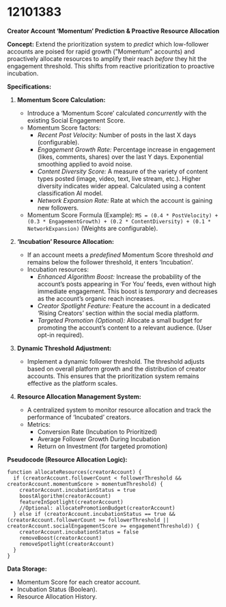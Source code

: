 # 12101383

**Creator Account ‘Momentum’ Prediction & Proactive Resource Allocation**

**Concept:** Extend the prioritization system to *predict* which low-follower accounts are poised for rapid growth ("Momentum" accounts) and proactively allocate resources to amplify their reach *before* they hit the engagement threshold. This shifts from reactive prioritization to proactive incubation.

**Specifications:**

1.  **Momentum Score Calculation:**
    *   Introduce a ‘Momentum Score’ calculated *concurrently* with the existing Social Engagement Score.
    *   Momentum Score factors:
        *   *Recent Post Velocity:* Number of posts in the last X days (configurable).
        *   *Engagement Growth Rate:* Percentage increase in engagement (likes, comments, shares) over the last Y days.  Exponential smoothing applied to avoid noise.
        *   *Content Diversity Score:* A measure of the variety of content types posted (image, video, text, live stream, etc.). Higher diversity indicates wider appeal. Calculated using a content classification AI model.
        *   *Network Expansion Rate:* Rate at which the account is gaining new followers.
    *   Momentum Score Formula (Example):  `MS = (0.4 * PostVelocity) + (0.3 * EngagementGrowth) + (0.2 * ContentDiversity) + (0.1 * NetworkExpansion)`  (Weights are configurable).

2.  **‘Incubation’ Resource Allocation:**
    *   If an account meets a *predefined* Momentum Score threshold *and* remains below the follower threshold, it enters ‘Incubation’.
    *   Incubation resources:
        *   *Enhanced Algorithm Boost:*  Increase the probability of the account’s posts appearing in ‘For You’ feeds, even without high immediate engagement. This boost is *temporary* and decreases as the account’s organic reach increases.
        *   *Creator Spotlight Feature:*  Feature the account in a dedicated ‘Rising Creators’ section within the social media platform.
        *   *Targeted Promotion (Optional):*  Allocate a small budget for promoting the account’s content to a relevant audience. (User opt-in required).

3.  **Dynamic Threshold Adjustment:**
    *   Implement a dynamic follower threshold. The threshold adjusts based on overall platform growth and the distribution of creator accounts. This ensures that the prioritization system remains effective as the platform scales.

4.  **Resource Allocation Management System:**
    *   A centralized system to monitor resource allocation and track the performance of ‘Incubated’ creators.
    *   Metrics:
        *   Conversion Rate (Incubation to Prioritized)
        *   Average Follower Growth During Incubation
        *   Return on Investment (for targeted promotion)

**Pseudocode (Resource Allocation Logic):**

```
function allocateResources(creatorAccount) {
  if (creatorAccount.followerCount < followerThreshold && creatorAccount.momentumScore > momentumThreshold) {
    creatorAccount.incubationStatus = true
    boostAlgorithm(creatorAccount)
    featureInSpotlight(creatorAccount)
    //Optional: allocatePromotionBudget(creatorAccount)
  } else if (creatorAccount.incubationStatus == true && (creatorAccount.followerCount >= followerThreshold || creatorAccount.socialEngagementScore >= engagementThreshold)) {
    creatorAccount.incubationStatus = false
    removeBoost(creatorAccount)
    removeSpotlight(creatorAccount)
  }
}
```

**Data Storage:**

*   Momentum Score for each creator account.
*   Incubation Status (Boolean).
*   Resource Allocation History.